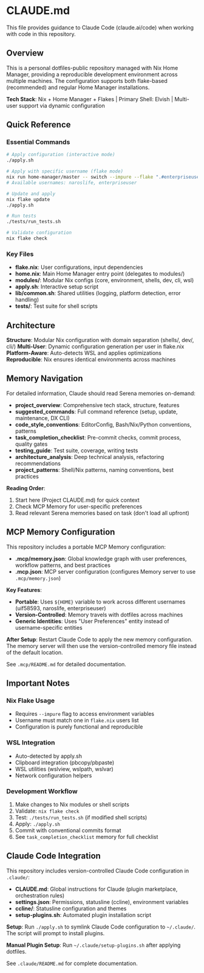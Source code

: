 # CLAUDE.md

This file provides guidance to Claude Code (claude.ai/code) when working with code in this repository.

## Overview

This is a personal dotfiles-public repository managed with Nix Home Manager, providing a reproducible development environment across multiple machines. The configuration supports both flake-based (recommended) and regular Home Manager installations.

**Tech Stack**: Nix + Home Manager + Flakes | Primary Shell: Elvish | Multi-user support via dynamic configuration

## Quick Reference

### Essential Commands

```bash
# Apply configuration (interactive mode)
./apply.sh

# Apply with specific username (flake mode)
nix run home-manager/master -- switch --impure --flake ".#enterpriseuser"
# Available usernames: naroslife, enterpriseuser

# Update and apply
nix flake update
./apply.sh

# Run tests
./tests/run_tests.sh

# Validate configuration
nix flake check
```

### Key Files

- **flake.nix**: User configurations, input dependencies
- **home.nix**: Main Home Manager entry point (delegates to modules/)
- **modules/**: Modular Nix configs (core, environment, shells, dev, cli, wsl)
- **apply.sh**: Interactive setup script
- **lib/common.sh**: Shared utilities (logging, platform detection, error handling)
- **tests/**: Test suite for shell scripts

## Architecture

**Structure**: Modular Nix configuration with domain separation (shells/, dev/, cli/)
**Multi-User**: Dynamic configuration generation per user in flake.nix
**Platform-Aware**: Auto-detects WSL and applies optimizations
**Reproducible**: Nix ensures identical environments across machines

## Memory Navigation

For detailed information, Claude should read Serena memories on-demand:

- **project_overview**: Comprehensive tech stack, structure, features
- **suggested_commands**: Full command reference (setup, update, maintenance, DX CLI)
- **code_style_conventions**: EditorConfig, Bash/Nix/Python conventions, patterns
- **task_completion_checklist**: Pre-commit checks, commit process, quality gates
- **testing_guide**: Test suite, coverage, writing tests
- **architecture_analysis**: Deep technical analysis, refactoring recommendations
- **project_patterns**: Shell/Nix patterns, naming conventions, best practices

**Reading Order**:
1. Start here (Project CLAUDE.md) for quick context
2. Check MCP Memory for user-specific preferences
3. Read relevant Serena memories based on task (don't load all upfront)

## MCP Memory Configuration

This repository includes a portable MCP Memory configuration:

- **.mcp/memory.json**: Global knowledge graph with user preferences, workflow patterns, and best practices
- **.mcp.json**: MCP server configuration (configures Memory server to use `.mcp/memory.json`)

**Key Features**:

- **Portable**: Uses `${HOME}` variable to work across different usernames (uif58593, naroslife, enterpriseuser)
- **Version-Controlled**: Memory travels with dotfiles across machines
- **Generic Identities**: Uses "User Preferences" entity instead of username-specific entities

**After Setup**: Restart Claude Code to apply the new memory configuration. The memory server will then use the version-controlled memory file instead of the default location.

See `.mcp/README.md` for detailed documentation.

## Important Notes

### Nix Flake Usage

- Requires `--impure` flag to access environment variables
- Username must match one in `flake.nix` users list
- Configuration is purely functional and reproducible

### WSL Integration

- Auto-detected by apply.sh
- Clipboard integration (pbcopy/pbpaste)
- WSL utilities (wslview, wslpath, wslvar)
- Network configuration helpers

### Development Workflow

1. Make changes to Nix modules or shell scripts
2. Validate: `nix flake check`
3. Test: `./tests/run_tests.sh` (if modified shell scripts)
4. Apply: `./apply.sh`
5. Commit with conventional commits format
6. See `task_completion_checklist` memory for full checklist

## Claude Code Integration

This repository includes version-controlled Claude Code configuration in `.claude/`:

- **CLAUDE.md**: Global instructions for Claude (plugin marketplace, orchestration rules)
- **settings.json**: Permissions, statusline (ccline), environment variables
- **ccline/**: Statusline configuration and themes
- **setup-plugins.sh**: Automated plugin installation script

**Setup**: Run `./apply.sh` to symlink Claude Code configuration to `~/.claude/`. The script will prompt to install plugins.

**Manual Plugin Setup**: Run `~/.claude/setup-plugins.sh` after applying dotfiles.

See `.claude/README.md` for complete documentation.
